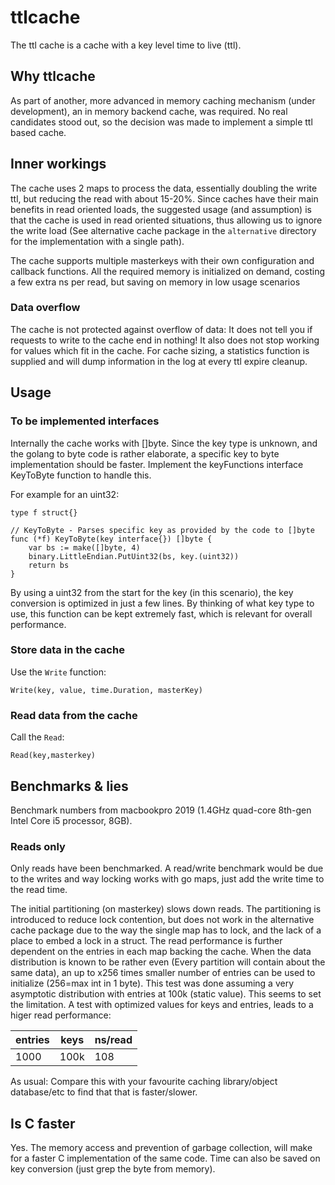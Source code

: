 # ttlcache

The ttl cache is a cache with a key level time to live (ttl).

## Why ttlcache

As part of another, more advanced in memory caching mechanism (under development), an in memory backend cache, was required. No real candidates stood out, so the decision was made to implement a simple ttl based cache.

## Inner workings

The cache uses 2 maps to process the data, essentially doubling the write ttl, but reducing the read with about 15-20%. Since caches have their main benefits in read oriented loads, the suggested usage (and assumption) is that the cache is used in read oriented situations, thus allowing us to ignore the write load (See alternative cache package in the `alternative` directory for the implementation with a single path).

The cache supports multiple masterkeys with their own configuration and callback functions. All the required memory is initialized on demand, costing a few extra ns per read, but saving on memory in low usage scenarios

### Data overflow

The cache is not protected against overflow of data: It does not tell you if requests to write to the cache end in nothing! It also does not stop working for values which fit in the cache. For cache sizing, a statistics function is supplied and will dump information in the log at every ttl expire cleanup.

## Usage

### To be implemented interfaces

Internally the cache works with []byte. Since the key type is unknown, and the golang to byte code is rather elaborate, a specific key to byte implementation should be faster. Implement the keyFunctions interface KeyToByte function to handle this.

For example for an uint32:

```golang
type f struct{}

// KeyToByte - Parses specific key as provided by the code to []byte
func (*f) KeyToByte(key interface{}) []byte {
    var bs := make([]byte, 4)
    binary.LittleEndian.PutUint32(bs, key.(uint32))
    return bs
}
```

By using a uint32 from the start for the key (in this scenario), the key conversion is optimized in just a few lines. By thinking of what key type to use, this function can be kept extremely fast, which is relevant for overall performance.

### Store data in the cache

Use the `Write` function:

```golang
Write(key, value, time.Duration, masterKey)
```

### Read data from the cache

Call the `Read`:

```golang
Read(key,masterkey)
```

## Benchmarks & lies

Benchmark numbers from macbookpro 2019 (1.4GHz quad-core 8th-gen Intel Core i5 processor, 8GB).

### Reads only

Only reads have been benchmarked. A read/write benchmark would be due to the writes and way locking works with go maps, just add the write time to the read time.

The initial partitioning (on masterkey) slows down reads. The partitioning is introduced to reduce lock contention, but does not work in the alternative cache package due to the way the single map has to lock, and the lack of a place to embed a lock in a struct.
The read performance is further dependent on the entries in each map backing the cache. When the data distribution is known to be rather even (Every partition will contain about the same data), an up to x256 times smaller number of entries can be used to initialize (256=max int in 1 byte). This test was done assuming a very asymptotic distribution with entries at 100k (static value). This seems to set the limitation. A test with optimized values for keys and entries, leads to a higer read performance:

| entries | keys | ns/read
|---|---|---
| 1000 | 100k | 108

As usual: Compare this with your favourite caching library/object database/etc to find that that is faster/slower.

## Is C faster

Yes. The memory access and prevention of garbage collection, will make for a faster C implementation of the same code. Time can also be saved on key conversion (just grep the byte from memory).